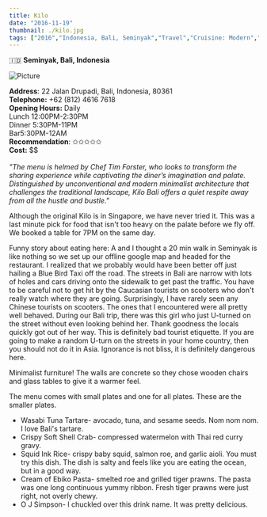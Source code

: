 ```yaml
---
title: Kilo
date: "2016-11-19"
thumbnail: ./kilo.jpg
tags: ["2016","Indonesia, Bali, Seminyak","Travel","Cruisine: Modern","Dinner"]
---
```

🇮🇩 **Seminyak, Bali, Indonesia**

![Picture](https://hola-yolo.weebly.com/uploads/4/8/2/0/48209285/img-2254.jpg)

**Address**: 22 Jalan Drupadi, Bali, Indonesia, 80361  
**Telephone:** +62 (812) 4616 7618  
**Opening Hours:** Daily  
Lunch 12:00PM-2:30PM  
Dinner 5:30PM-11PM  
Bar5:30PM-12AM  
**Recommendation**: ✩✩✩✩✩​  
**Cost:** $$  
​  
_"The menu is helmed by Chef Tim Forster, who looks to transform the sharing experience while captivating the diner’s imagination and palate. Distinguished by unconventional and modern minimalist architecture that challenges the traditional landscape, Kilo Bali offers a quiet respite away from all the hustle and bustle."_  
  
Although the original Kilo is in Singapore, we have never tried it. This was a last minute pick for food that isn't too heavy on the palate before we fly off. We booked a table for 7PM on the same day.  
  
​Funny story about eating here: A and I thought a 20 min walk in Seminyak is like nothing so we set up our offline google map and headed for the restaurant. I realized that we probably would have been better off just hailing a Blue Bird Taxi off the road. The streets in Bali are narrow with lots of holes and cars driving onto the sidewalk to get past the traffic. You have to be careful not to get hit by the Caucasian tourists on scooters who don't really watch where they are going. Surprisingly, I have rarely seen any Chinese tourists on scooters. The ones that I encountered were all pretty well behaved. During our Bali trip, there was this girl who just U-turned on the street without even looking behind her. Thank goodness the locals quickly got out of her way. This is definitely bad tourist etiquette. If you are going to make a random U-turn on the streets in your home country, then you should not do it in Asia. Ignorance is not bliss, it is definitely dangerous here.

Minimalist furniture! The walls are concrete so they chose wooden chairs and glass tables to give it a warmer feel.   
  
​The menu comes with small plates and one for all plates. These are the smaller plates.

* Wasabi Tuna Tartare- avocado, tuna, and sesame seeds. Nom nom nom. I love Bali's tartare.
* Crispy Soft Shell Crab- compressed watermelon with Thai red curry gravy.
* Squid Ink Rice- crispy baby squid, salmon roe, and garlic aioli. You must try this dish. The dish is salty and feels like you are eating the ocean, but in a good way.
* Cream of Ebiko Pasta- smelted roe and grilled tiger prawns. The pasta was one long continuous yummy ribbon. Fresh tiger prawns were just right, not overly chewy.
* O J Simpson- I chuckled over this drink name. It was pretty delicious.